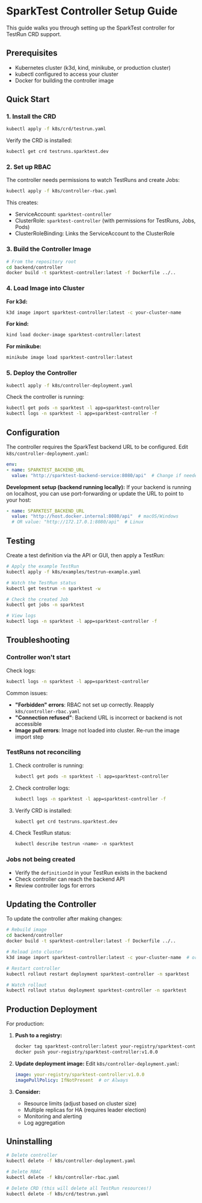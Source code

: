 # SparkTest Controller Setup Guide

This guide walks you through setting up the SparkTest controller for TestRun CRD support.

## Prerequisites

- Kubernetes cluster (k3d, kind, minikube, or production cluster)
- kubectl configured to access your cluster
- Docker for building the controller image

## Quick Start

### 1. Install the CRD

```bash
kubectl apply -f k8s/crd/testrun.yaml
```

Verify the CRD is installed:
```bash
kubectl get crd testruns.sparktest.dev
```

### 2. Set up RBAC

The controller needs permissions to watch TestRuns and create Jobs:

```bash
kubectl apply -f k8s/controller-rbac.yaml
```

This creates:
- ServiceAccount: `sparktest-controller`
- ClusterRole: `sparktest-controller` (with permissions for TestRuns, Jobs, Pods)
- ClusterRoleBinding: Links the ServiceAccount to the ClusterRole

### 3. Build the Controller Image

```bash
# From the repository root
cd backend/controller
docker build -t sparktest-controller:latest -f Dockerfile ../..
```

### 4. Load Image into Cluster

**For k3d:**
```bash
k3d image import sparktest-controller:latest -c your-cluster-name
```

**For kind:**
```bash
kind load docker-image sparktest-controller:latest
```

**For minikube:**
```bash
minikube image load sparktest-controller:latest
```

### 5. Deploy the Controller

```bash
kubectl apply -f k8s/controller-deployment.yaml
```

Check the controller is running:
```bash
kubectl get pods -n sparktest -l app=sparktest-controller
kubectl logs -n sparktest -l app=sparktest-controller -f
```

## Configuration

The controller requires the SparkTest backend URL to be configured. Edit `k8s/controller-deployment.yaml`:

```yaml
env:
- name: SPARKTEST_BACKEND_URL
  value: "http://sparktest-backend-service:8080/api"  # Change if needed
```

**Development setup (backend running locally):**
If your backend is running on localhost, you can use port-forwarding or update the URL to point to your host:

```yaml
- name: SPARKTEST_BACKEND_URL
  value: "http://host.docker.internal:8080/api"  # macOS/Windows
  # OR value: "http://172.17.0.1:8080/api"  # Linux
```

## Testing

Create a test definition via the API or GUI, then apply a TestRun:

```bash
# Apply the example TestRun
kubectl apply -f k8s/examples/testrun-example.yaml

# Watch the TestRun status
kubectl get testrun -n sparktest -w

# Check the created Job
kubectl get jobs -n sparktest

# View logs
kubectl logs -n sparktest -l app=sparktest-controller -f
```

## Troubleshooting

### Controller won't start

Check logs:
```bash
kubectl logs -n sparktest -l app=sparktest-controller
```

Common issues:
- **"Forbidden" errors**: RBAC not set up correctly. Reapply `k8s/controller-rbac.yaml`
- **"Connection refused"**: Backend URL is incorrect or backend is not accessible
- **Image pull errors**: Image not loaded into cluster. Re-run the image import step

### TestRuns not reconciling

1. Check controller is running:
   ```bash
   kubectl get pods -n sparktest -l app=sparktest-controller
   ```

2. Check controller logs:
   ```bash
   kubectl logs -n sparktest -l app=sparktest-controller -f
   ```

3. Verify CRD is installed:
   ```bash
   kubectl get crd testruns.sparktest.dev
   ```

4. Check TestRun status:
   ```bash
   kubectl describe testrun <name> -n sparktest
   ```

### Jobs not being created

- Verify the `definitionId` in your TestRun exists in the backend
- Check controller can reach the backend API
- Review controller logs for errors

## Updating the Controller

To update the controller after making changes:

```bash
# Rebuild image
cd backend/controller
docker build -t sparktest-controller:latest -f Dockerfile ../..

# Reload into cluster
k3d image import sparktest-controller:latest -c your-cluster-name  # or kind/minikube

# Restart controller
kubectl rollout restart deployment sparktest-controller -n sparktest

# Watch rollout
kubectl rollout status deployment sparktest-controller -n sparktest
```

## Production Deployment

For production:

1. **Push to a registry:**
   ```bash
   docker tag sparktest-controller:latest your-registry/sparktest-controller:v1.0.0
   docker push your-registry/sparktest-controller:v1.0.0
   ```

2. **Update deployment image:**
   Edit `k8s/controller-deployment.yaml`:
   ```yaml
   image: your-registry/sparktest-controller:v1.0.0
   imagePullPolicy: IfNotPresent  # or Always
   ```

3. **Consider:**
   - Resource limits (adjust based on cluster size)
   - Multiple replicas for HA (requires leader election)
   - Monitoring and alerting
   - Log aggregation

## Uninstalling

```bash
# Delete controller
kubectl delete -f k8s/controller-deployment.yaml

# Delete RBAC
kubectl delete -f k8s/controller-rbac.yaml

# Delete CRD (this will delete all TestRun resources!)
kubectl delete -f k8s/crd/testrun.yaml
```
